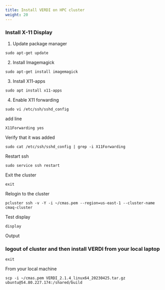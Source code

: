 ```yaml
---
title: Install VERDI on HPC cluster
weight: 20
--- 
```


###  Install X-11 Display

1. Update package manager

`sudo apt-get update`

2. Install Imagemagick

`sudo apt-get install imagemagick`

3. Install X11-apps

`sudo apt install x11-apps`

4. Enable X11 forwarding

```
sudo vi /etc/ssh/sshd_config
```

add line

```
X11Forwarding yes
```

Verify that it was added

```
sudo cat /etc/ssh/sshd_config | grep -i X11Forwarding
```

Restart ssh

```
sudo service ssh restart
```

Exit the cluster

`exit`

Relogin to the cluster

`pcluster ssh -v -Y -i ~/cmas.pem --region=us-east-1 --cluster-name cmaq-cluster`

Test display

`display`

Output

### logout of cluster and then install VERDI from your local laptop

`exit`

From your local machine 

`scp -i ~/cmas.pem VERDI_2.1.4_linux64_20230425.tar.gz ubuntu@54.80.227.174:/shared/build`

